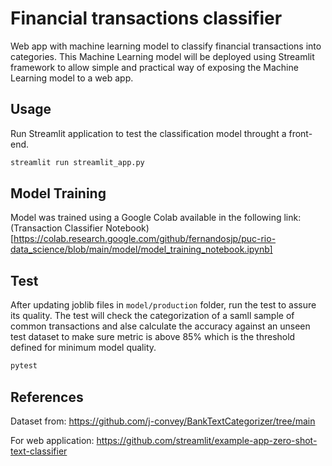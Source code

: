 # Financial transactions classifier

Web app with machine learning model to classify financial transactions into categories. This Machine Learning model will be deployed using Streamlit framework to allow simple and practical way of exposing the Machine Learning model to a web app. 

## Usage
Run Streamlit application to test the classification model throught a front-end. 

```bash
streamlit run streamlit_app.py
```

## Model Training
Model was trained using a Google Colab available in the following link: (Transaction Classifier Notebook)[https://colab.research.google.com/github/fernandosjp/puc-rio-data_science/blob/main/model/model_training_notebook.ipynb]

## Test
After updating joblib files in `model/production` folder, run the test to assure its quality. The test will check the categorization of a samll sample of common transactions and alse calculate the accuracy against an unseen test dataset to make sure metric is above 85% which is the threshold defined for minimum model quality.

```bash
pytest
```

## References

Dataset from:
https://github.com/j-convey/BankTextCategorizer/tree/main

For web application:
https://github.com/streamlit/example-app-zero-shot-text-classifier
